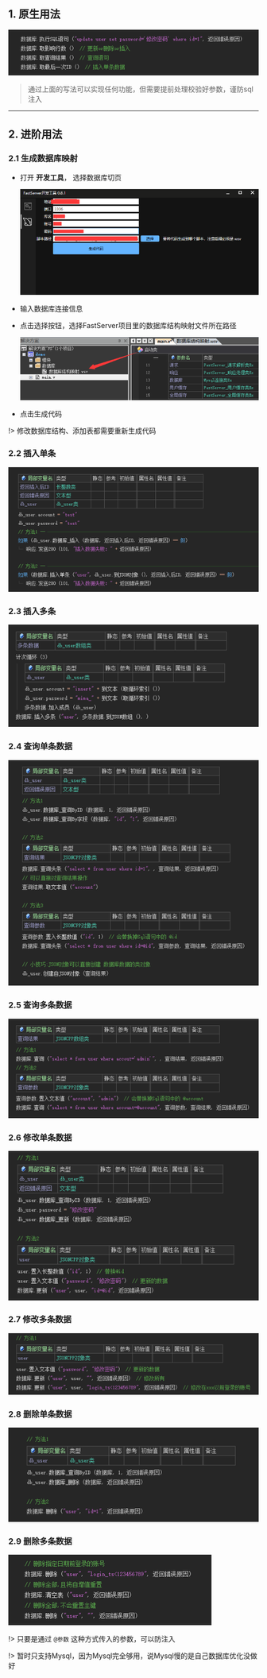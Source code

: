## 1. 原生用法

![image-20231010153351375](数据库.assets/image-20231010153351375.png)

> 通过上面的写法可以实现任何功能，但需要提前处理校验好参数，谨防sql注入

---

## 2. 进阶用法

### 2.1 生成数据库映射

- 打开 **开发工具**， 选择数据库切页

  ![image-20231010153627434](数据库.assets/image-20231010153627434.png)

- 输入数据库连接信息

- 点击选择按钮，选择FastServer项目里的数据库结构映射文件所在路径

  ![image-20231010153813875](数据库.assets/image-20231010153813875.png)

- 点击生成代码

!> 修改数据库结构、添加表都需要重新生成代码

### 2.2 插入单条

![image-20231010153859491](数据库.assets/image-20231010153859491.png)



### 2.3 插入多条

![image-20231010154029787](数据库.assets/image-20231010154029787.png)



### 2.4 查询单条数据

![image-20231010154049988](数据库.assets/image-20231010154049988.png)



### 2.5 查询多条数据

![image-20231010154105392](数据库.assets/image-20231010154105392.png)



### 2.6 修改单条数据

![image-20231010154128301](数据库.assets/image-20231010154128301.png)



### 2.7 修改多条数据

![image-20231010154141718](数据库.assets/image-20231010154141718.png)



### 2.8 删除单条数据

![image-20231010154217156](数据库.assets/image-20231010154217156.png)



### 2.9 删除多条数据

![image-20231010154234104](数据库.assets/image-20231010154234104.png)



!> 只要是通过 `@参数` 这种方式传入的参数，可以防注入

!> 暂时只支持Mysql，因为Mysql完全够用，说Mysql慢的是自己数据库优化没做好